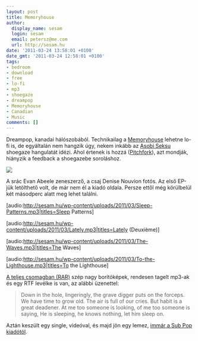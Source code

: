 ```yaml
---
layout: post
title: Memoryhouse
author:
  display_name: sesam
  login: sesam
  email: petersz@me.com
  url: http://sesam.hu
date: '2011-03-24 13:58:01 +0100'
date_gmt: '2011-03-24 12:58:01 +0100'
tags:
- bedroom
- download
- free
- lo-fi
- mp3
- shoegaze
- dreampop
- Memoryhouse
- Canadian
- Music
comments: []
---
```


Dreampop, kanadai hálószobából. Technikailag a [Memoryhouse](http://www.last.fm/music/Memoryhouse) lehetne lo-fi is, de egyáltalán nem hangzik úgy, nekem inkább az [Asobi Seksu](http://www.last.fm/music/Asobi+Seksu) shoegaze hangulatát idézi. Ahol értenek is hozzá ([Pitchfork](http://pitchfork.com/reviews/albums/13946-the-years-ep)), azt mondják, hiányzik a feedback a shoegazebe soroláshoz.

[![](http://sesam.hu/wp-content/uploads/2011/03/Memoryhouse.jpg)](http://sesam.hu/wp-content/uploads/2011/03/Memoryhouse.jpg)

A srác Evan Abeele zeneszerző, a csaj Denise Nouvion fotós. Az első EP-jük letölthető volt, de már nem él a kiadó oldala. Persze ettől még körülbelül két másodperc alatt meg lehet találni.

[audio:http://sesam.hu/wp-content/uploads/2011/03/Sleep-Patterns.mp3|titles=Sleep Patterns]

[audio:http://sesam.hu/wp-content/uploads/2011/03/Lately.mp3|titles=Lately (Deuxième)]

[audio:http://sesam.hu/wp-content/uploads/2011/03/The-Waves.mp3|titles=The Waves]

[audio:http://sesam.hu/wp-content/uploads/2011/03/To-the-Lighthouse.mp3|titles=To the Lighthouse]

[A teljes csomagban (RAR)](http://sesam.hu/download/Memoryhouse-The_Years.rar) szép nagy borítóképek, rendesen tagelt mp3-ak és egy RTF levélke is van, az alábbi üzenettel:

> Down in the hole, lingeringly, the grave digger puts on the forceps. We have time to grow old. The air is full of our cries. But habit is a great deadener. At me too someone is looking, of me too someone is saying, He is sleeping, he knows nothing, let him sleep on.

Aztán keszült egy single, videóval, és majd jön egy lemez, [immár a Sub Pop kiadótól](http://pitchfork.com/news/41791-memoryhouse-still-corners-sign-to-sub-pop).
